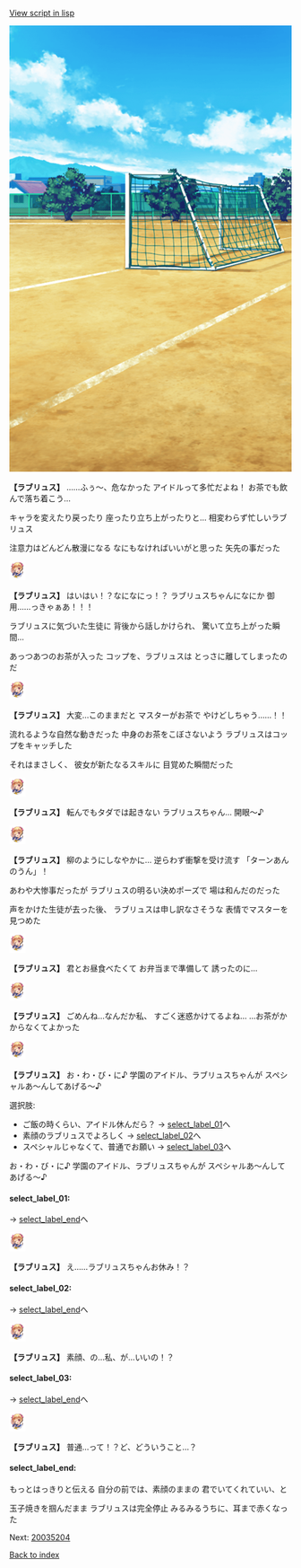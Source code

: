 [View script in lisp](../scripts/20035203.txt)

![Schoolyard_daytime.png](../images/backgrounds/Schoolyard_daytime.png)

**【ラブリュス】**
……ふぅ～、危なかった
アイドルって多忙だよね！
お茶でも飲んで落ち着こう…

キャラを変えたり戻ったり
座ったり立ち上がったりと…
相変わらず忙しいラブリュス

注意力はどんどん散漫になる
なにもなければいいがと思った
矢先の事だった

<img src="../images/units/200351.png" alt="200351.png" height="34"/>

**【ラブリュス】**
はいはい！？なになにっ！？
ラブリュスちゃんになにか
御用……っきゃぁあ！！！

ラブリュスに気づいた生徒に
背後から話しかけられ、
驚いて立ち上がった瞬間…

あっつあつのお茶が入った
コップを、ラブリュスは
とっさに離してしまったのだ

<img src="../images/units/200351.png" alt="200351.png" height="34"/>

**【ラブリュス】**
大変…このままだと
マスターがお茶で
やけどしちゃう……！！

流れるような自然な動きだった
中身のお茶をこぼさないよう
ラブリュスはコップをキャッチした

それはまさしく、
彼女が新たなるスキルに
目覚めた瞬間だった

<img src="../images/units/200351.png" alt="200351.png" height="34"/>

**【ラブリュス】**
転んでもタダでは起きない
ラブリュスちゃん…
開眼～♪

<img src="../images/units/200351.png" alt="200351.png" height="34"/>

**【ラブリュス】**
柳のようにしなやかに…
逆らわず衝撃を受け流す
「ターンあんのうん」！

あわや大惨事だったが
ラブリュスの明るい決めポーズで
場は和んだのだった

声をかけた生徒が去った後、
ラブリュスは申し訳なさそうな
表情でマスターを見つめた

<img src="../images/units/200351.png" alt="200351.png" height="34"/>

**【ラブリュス】**
君とお昼食べたくて
お弁当まで準備して
誘ったのに…

<img src="../images/units/200351.png" alt="200351.png" height="34"/>

**【ラブリュス】**
ごめんね…なんだか私、
すごく迷惑かけてるよね…
…お茶がかからなくてよかった

<img src="../images/units/200351.png" alt="200351.png" height="34"/>

**【ラブリュス】**
お・わ・び・に♪
学園のアイドル、ラブリュスちゃんが
スペシャルあ～んしてあげる～♪

選択肢:
- ご飯の時くらい、アイドル休んだら？ → [select_label_01](#select_label_01)へ
- 素顔のラブリュスでよろしく → [select_label_02](#select_label_02)へ
- スペシャルじゃなくて、普通でお願い → [select_label_03](#select_label_03)へ

お・わ・び・に♪
学園のアイドル、ラブリュスちゃんが
スペシャルあ～んしてあげる～♪

#### select_label_01:
 → [select_label_end](#select_label_end)へ

<img src="../images/units/200351.png" alt="200351.png" height="34"/>

**【ラブリュス】**
え……ラブリュスちゃんお休み！？

#### select_label_02:
 → [select_label_end](#select_label_end)へ

<img src="../images/units/200351.png" alt="200351.png" height="34"/>

**【ラブリュス】**
素顔、の…私、が…いいの！？

#### select_label_03:
 → [select_label_end](#select_label_end)へ

<img src="../images/units/200351.png" alt="200351.png" height="34"/>

**【ラブリュス】**
普通…って！？ど、どういうこと…？

#### select_label_end:

もっとはっきりと伝える
自分の前では、素顔のままの
君でいてくれていい、と

玉子焼きを掴んだまま
ラブリュスは完全停止
みるみるうちに、耳まで赤くなった


Next: [20035204](20035204.md)

[Back to index](index.md)

